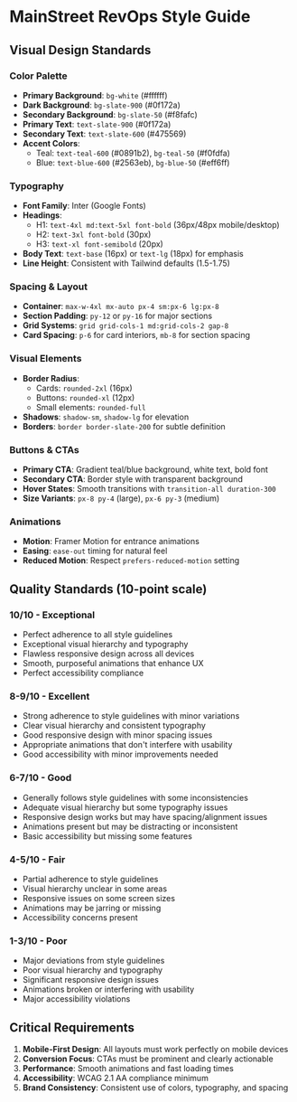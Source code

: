 # MainStreet RevOps Style Guide

## Visual Design Standards

### Color Palette
- **Primary Background**: `bg-white` (#ffffff)
- **Dark Background**: `bg-slate-900` (#0f172a) 
- **Secondary Background**: `bg-slate-50` (#f8fafc)
- **Primary Text**: `text-slate-900` (#0f172a)
- **Secondary Text**: `text-slate-600` (#475569)
- **Accent Colors**: 
  - Teal: `text-teal-600` (#0891b2), `bg-teal-50` (#f0fdfa)
  - Blue: `text-blue-600` (#2563eb), `bg-blue-50` (#eff6ff)

### Typography
- **Font Family**: Inter (Google Fonts)
- **Headings**: 
  - H1: `text-4xl md:text-5xl font-bold` (36px/48px mobile/desktop)
  - H2: `text-3xl font-bold` (30px)
  - H3: `text-xl font-semibold` (20px)
- **Body Text**: `text-base` (16px) or `text-lg` (18px) for emphasis
- **Line Height**: Consistent with Tailwind defaults (1.5-1.75)

### Spacing & Layout
- **Container**: `max-w-4xl mx-auto px-4 sm:px-6 lg:px-8`
- **Section Padding**: `py-12` or `py-16` for major sections
- **Grid Systems**: `grid grid-cols-1 md:grid-cols-2 gap-8`
- **Card Spacing**: `p-6` for card interiors, `mb-8` for section spacing

### Visual Elements
- **Border Radius**: 
  - Cards: `rounded-2xl` (16px)
  - Buttons: `rounded-xl` (12px)
  - Small elements: `rounded-full`
- **Shadows**: `shadow-sm`, `shadow-lg` for elevation
- **Borders**: `border border-slate-200` for subtle definition

### Buttons & CTAs
- **Primary CTA**: Gradient teal/blue background, white text, bold font
- **Secondary CTA**: Border style with transparent background
- **Hover States**: Smooth transitions with `transition-all duration-300`
- **Size Variants**: `px-8 py-4` (large), `px-6 py-3` (medium)

### Animations
- **Motion**: Framer Motion for entrance animations
- **Easing**: `ease-out` timing for natural feel
- **Reduced Motion**: Respect `prefers-reduced-motion` setting

## Quality Standards (10-point scale)

### 10/10 - Exceptional
- Perfect adherence to all style guidelines
- Exceptional visual hierarchy and typography
- Flawless responsive design across all devices
- Smooth, purposeful animations that enhance UX
- Perfect accessibility compliance

### 8-9/10 - Excellent  
- Strong adherence to style guidelines with minor variations
- Clear visual hierarchy and consistent typography
- Good responsive design with minor spacing issues
- Appropriate animations that don't interfere with usability
- Good accessibility with minor improvements needed

### 6-7/10 - Good
- Generally follows style guidelines with some inconsistencies
- Adequate visual hierarchy but some typography issues
- Responsive design works but may have spacing/alignment issues
- Animations present but may be distracting or inconsistent
- Basic accessibility but missing some features

### 4-5/10 - Fair
- Partial adherence to style guidelines
- Visual hierarchy unclear in some areas
- Responsive issues on some screen sizes
- Animations may be jarring or missing
- Accessibility concerns present

### 1-3/10 - Poor
- Major deviations from style guidelines
- Poor visual hierarchy and typography
- Significant responsive design issues
- Animations broken or interfering with usability
- Major accessibility violations

## Critical Requirements
1. **Mobile-First Design**: All layouts must work perfectly on mobile devices
2. **Conversion Focus**: CTAs must be prominent and clearly actionable
3. **Performance**: Smooth animations and fast loading times
4. **Accessibility**: WCAG 2.1 AA compliance minimum
5. **Brand Consistency**: Consistent use of colors, typography, and spacing
